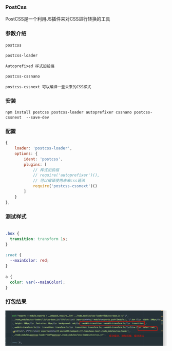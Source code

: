 ### PostCss
PostCSS是一个利用JS插件来对CSS进行转换的工具

### 参数介绍

```
postcss

postcss-loader

Autoprefixed 样式加前缀

postcss-cssnano

postcss-cssnext 可以编译一些未来的CSS样式
```

### 安装

```
npm install postcss postcss-loader autoprefixer cssnano postcss-cssnext  --save-dev
```

### 配置

```js
{
    loader: 'postcss-loader',
    options: {
        ident: 'postcss',
        plugins: [
            // 样式加前缀
            // require('autoprefixer')(),
            // 可以编译使用未来css语法
            require('postcss-cssnext')()
        ]
    }
},
```

### 测试样式

```css

.box {
  transition: transform 1s;
}

:root {
  --mainColor: red;
}

a {
  color: var(--mainColor);
}
```

### 打包结果

![image](./css-postcss-test.png)
